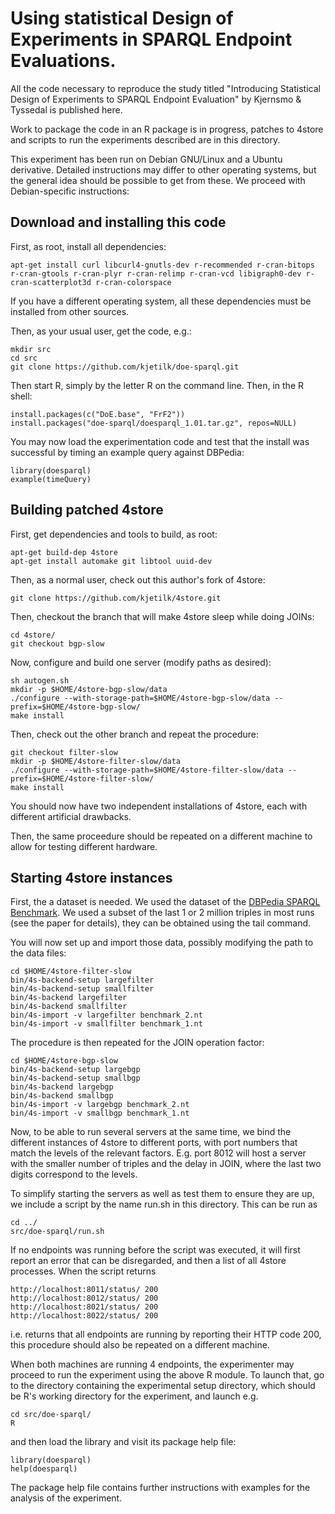 Using statistical Design of Experiments in SPARQL Endpoint Evaluations.
=======================================================================

All the code necessary to reproduce the study titled "Introducing
  Statistical Design of Experiments to SPARQL Endpoint Evaluation" by
  Kjernsmo & Tyssedal is published here.

Work to package the code in an R package is in progress, patches to
4store and scripts to run the experiments described are in this
directory.

This experiment has been run on Debian GNU/Linux and a Ubuntu
derivative. Detailed instructions may differ to other operating
systems, but the general idea should be possible to get from these. We
proceed with Debian-specific instructions:


Download and installing this code
---------------------------------

First, as root, install all dependencies:
```
apt-get install curl libcurl4-gnutls-dev r-recommended r-cran-bitops r-cran-gtools r-cran-plyr r-cran-relimp r-cran-vcd libigraph0-dev r-cran-scatterplot3d r-cran-colorspace
```
If you have a different operating system, all these dependencies must
be installed from other sources.

Then, as your usual user, get the code, e.g.:
```
mkdir src
cd src
git clone https://github.com/kjetilk/doe-sparql.git
```


Then start R, simply by the letter R on the command line. Then, in the
R shell:
```{r}
install.packages(c("DoE.base", "FrF2"))
install.packages("doe-sparql/doesparql_1.01.tar.gz", repos=NULL)
```

You may now load the experimentation code and test that the install
was successful by timing an example query against DBPedia:

```{r}
library(doesparql)
example(timeQuery)
```


Building patched 4store
-----------------------

First, get dependencies and tools to build, as root:
```
apt-get build-dep 4store
apt-get install automake git libtool uuid-dev
```

Then, as a normal user, check out this author's fork of 4store:

```
git clone https://github.com/kjetilk/4store.git
```

Then, checkout the branch that will make 4store sleep while doing
JOINs:

```
cd 4store/
git checkout bgp-slow
```

Now, configure and build one server (modify paths as desired):
```
sh autogen.sh
mkdir -p $HOME/4store-bgp-slow/data
./configure --with-storage-path=$HOME/4store-bgp-slow/data --prefix=$HOME/4store-bgp-slow/
make install
```

Then, check out the other branch and repeat the procedure:

```
git checkout filter-slow
mkdir -p $HOME/4store-filter-slow/data
./configure --with-storage-path=$HOME/4store-filter-slow/data --prefix=$HOME/4store-filter-slow/
make install
```

You should now have two independent installations of 4store, each with
different artificial drawbacks.

Then, the same proceedure should be repeated on a different machine to
allow for testing different hardware.

Starting 4store instances
-------------------------

First, the a dataset is needed. We used the dataset of the [DBPedia
SPARQL Benchmark](http://aksw.org/Projects/DBPSB.html). We used a
subset of the last 1 or 2 million triples in most runs (see the paper
for details), they can be obtained using the tail command.

You will now set up and import those data, possibly modifying the path
to the data files:

```
cd $HOME/4store-filter-slow
bin/4s-backend-setup largefilter
bin/4s-backend-setup smallfilter
bin/4s-backend largefilter
bin/4s-backend smallfilter
bin/4s-import -v largefilter benchmark_2.nt
bin/4s-import -v smallfilter benchmark_1.nt
```

The procedure is then repeated for the JOIN operation factor:

```
cd $HOME/4store-bgp-slow
bin/4s-backend-setup largebgp
bin/4s-backend-setup smallbgp
bin/4s-backend largebgp
bin/4s-backend smallbgp
bin/4s-import -v largebgp benchmark_2.nt
bin/4s-import -v smallbgp benchmark_1.nt
```

Now, to be able to run several servers at the same time, we bind the
different instances of 4store to different ports, with port numbers
that match the levels of the relevant factors. E.g. port 8012 will
host a server with the smaller number of triples and the delay in
JOIN, where the last two digits correspond to the levels.

To simplify starting the servers as well as test them to ensure they
are up, we include a script by the name run.sh in this directory. This
can be run as

```
cd ../
src/doe-sparql/run.sh
```

If no endpoints was running before the script was executed, it will
first report an error that can be disregarded, and then a list of all
4store processes. When the script returns

```
http://localhost:8011/status/ 200
http://localhost:8012/status/ 200
http://localhost:8021/status/ 200
http://localhost:8022/status/ 200
```
i.e. returns that all endpoints are running by reporting their HTTP
code 200, this procedure should also be repeated on a different machine.

When both machines are running 4 endpoints, the experimenter may
proceed to run the experiment using the above R module. To launch
that, go to the directory containing the experimental setup directory,
which should be R's working directory for the experiment,
and launch e.g.

```
cd src/doe-sparql/
R
```
and then load the library and visit its package help file:
```{r}
library(doesparql)
help(doesparql)
```

The package help file contains further instructions with examples for
the analysis of the experiment.
